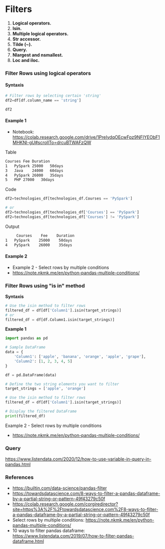 # Filters

1. **Logical operators.**
2. **Isin.**
3. **Multiple logical operators.**
4. **Str accessor.**
5. **Tilde (~).**
6. **Query.**
7. **Nlargest and nsmallest.**
8. **Loc and iloc.**

### Filter Rows using logical operators

#### **Syntaxis**
```python
# Filter rows by selecting certain 'string'
df2=df[df.column_name == 'string']

df2
```


#### Example 1
* Notebook: https://colab.research.google.com/drive/1PreIydqOEcwFpz9NFIYEObF1MHKNl-gU#scrollTo=drcuBTWAFzQW

Table

```cmd
Courses	Fee	Duration
1	PySpark	25000	50days
3	Java	24000	60days
4	PySpark	26000	35days
5	PHP	27000	30days
```


Code
```python
df2=technologies_df[technologies_df.Courses == 'PySpark']

# or
df2=technologies_df[technologies_df['Courses'] == 'PySpark']
df2=technologies_df[technologies_df['Courses'] != 'PySpark']
```

Output
```cmd
     Courses	Fee	   Duration
1	PySpark	   25000	50days
4	PySpark	   26000	35days
```


#### Example 2
* Example 2 - Select rows by multiple conditions
* https://note.nkmk.me/en/python-pandas-multiple-conditions/
### Filter Rows using "is in" method

**Syntaxis** 

```python
# Use the isin method to filter rows
filtered_df = df[df['Column1'].isin(target_strings)]
# or
filtered_df = df[df.Column1.isin(target_strings)]
```

**Example 1**

```python
import pandas as pd

# Sample DataFrame
data = {
    'Column1': ['apple', 'banana', 'orange', 'apple', 'grape'],
    'Column2': [1, 2, 3, 4, 5]
}

df = pd.DataFrame(data)

# Define the two string elements you want to filter
target_strings = ['apple', 'orange']

# Use the isin method to filter rows
filtered_df = df[df['Column1'].isin(target_strings)]

# Display the filtered DataFrame
print(filtered_df)

```

Example 2 - Select rows by multiple conditions
* https://note.nkmk.me/en/python-pandas-multiple-conditions/

### Query
https://www.listendata.com/2020/12/how-to-use-variable-in-query-in-pandas.html

### References
* https://builtin.com/data-science/pandas-filter
* https://towardsdatascience.com/8-ways-to-filter-a-pandas-dataframe-by-a-partial-string-or-pattern-49f43279c50f
* https://colab.research.google.com/corgiredirector?site=https%3A%2F%2Ftowardsdatascience.com%2F8-ways-to-filter-a-pandas-dataframe-by-a-partial-string-or-pattern-49f43279c50f
* Select rows by multiple conditions: https://note.nkmk.me/en/python-pandas-multiple-conditions/
* 10 ways to filter pandas dataframe: https://www.listendata.com/2019/07/how-to-filter-pandas-dataframe.html
